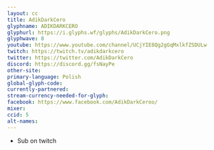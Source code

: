 ```yaml
---
layout: cc
title: AdikDarkCero
glyphname: ADIKDARKCERO
glyphurl: https://i.glyphs.wf/glyphs/AdikDarkCero.png
glyphwave: 8
youtube: https://www.youtube.com/channel/UCjYIE8Qg2gGqMxlkfZSDULw
twitch: https://twitch.tv/adikdarkcero
twitter: https://twitter.com/AdikDarkCero
discord: https://discord.gg/fsNayPe
other-site: 
primary-language: Polish
global-glyph-code: 
currently-partnered: 
stream-currency-needed-for-glyph: 
facebook: https://www.facebook.com/AdikDarkCeroo/
mixer: 
ccid: 5
alt-names: 
---
```

* Sub on twitch
